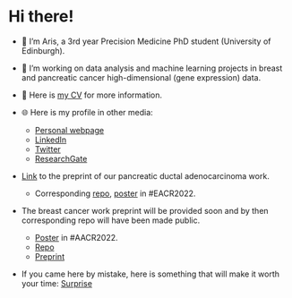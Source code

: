 # Hi there!

- 👋 I’m Aris, a 3rd year Precision Medicine PhD student (University of Edinburgh).
- 👀 I’m working on data analysis and machine learning projects in breast and pancreatic cancer high-dimensional (gene expression) data.
- 📝 Here is [my CV](https://github.com/sionaris/sionaris/files/10394489/iCV_2023.pdf) for more information.
- 🌐 Here is my profile in other media:
  - [Personal webpage](https://www.ed.ac.uk/profile/aristeidis-sionakidis)
  - [LinkedIn](https://www.linkedin.com/feed/)
  - [Twitter](https://twitter.com/sionakidis)
  - [ResearchGate](https://www.researchgate.net/profile/Aristeidis-Sionakidis)

- [Link](https://www.researchsquare.com/article/rs-2172022/v2) to the preprint of our pancreatic ductal adenocarcinoma work.
   - Corresponding [repo](https://github.com/lalagkaspn/pdac_omics/tree/main), [poster](https://www.researchgate.net/publication/361613709_EACR22-0870_Identification_of_deregulated_gene_expression_across_all_stages_of_Pancreatic_Ductal_Adenocarcinoma_as_a_platform_to_develop_pharmacogenomics_biomarkers_for_early_diagnosis_and_therapy) in #EACR2022.

- The breast cancer work preprint will be provided soon and by then corresponding repo will have been made public.
   - [Poster](https://www.researchgate.net/publication/360602101_ASionakidis_AACR2022_Poster) in #AACR2022.
   - [Repo]()
   - [Preprint](https://www.researchsquare.com/article/rs-2771576/v1)

- If you came here by mistake, here is something that will make it worth your time: [Surprise](https://giphy.com/gifs/koodocanada-koodoraf-29MIbJC4aRAFOafBiP/fullscreen)
<!---
sionaris/sionaris is a ✨ special ✨ repository because its `README.md` (this file) appears on your GitHub profile.
You can click the Preview link to take a look at your changes.
--->


